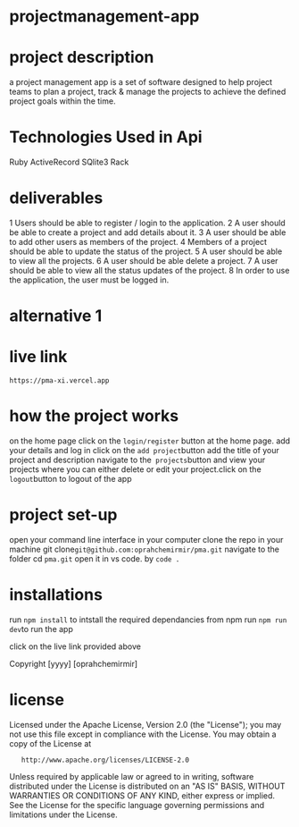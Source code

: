 # projectmanagement-app
# project description
a project management app is a set of software designed to help project teams to plan a project, track & manage the projects to achieve the defined project goals within the time.
# Technologies Used in Api
Ruby
ActiveRecord
SQlite3
Rack
# deliverables
1 Users should be able to register / login to the application.
2 A user should be able to create a project and add details about it.
3 A user should be able to add other users as members of the project.
4 Members of a project should be able to update the status of the project.
5 A user should  be able to view all the projects.
6 A user should be able delete a project.
7 A user should be able to view all the status updates of the project.
8 In order to use the application, the user must be logged in.

# alternative 1
# live link 
`https://pma-xi.vercel.app`
# how the project works
on the home page click on the `login/register` button at the home page.
add your details and log in
click on the `add project`button add the title of your project and description
navigate to the` projects`button and view your projects where you can either delete or edit your project.click on the `logout`button to logout of the app
# project set-up
open your command line interface in your computer 
clone the repo in your machine 
git clone`git@github.com:oprahchemirmir/pma.git`
navigate to the folder
cd `pma.git`
 open it in vs code.
 by `code .`
# installations
run `npm install` to intstall the required dependancies from npm 
run `npm run dev`to run the app

click on the live link provided above 


Copyright [yyyy] [oprahchemirmir]
# license

   Licensed under the Apache License, Version 2.0 (the "License");
   you may not use this file except in compliance with the License.
   You may obtain a copy of the License at

       http://www.apache.org/licenses/LICENSE-2.0

   Unless required by applicable law or agreed to in writing, software
   distributed under the License is distributed on an "AS IS" BASIS,
   WITHOUT WARRANTIES OR CONDITIONS OF ANY KIND, either express or implied.
   See the License for the specific language governing permissions and
   limitations under the License.



